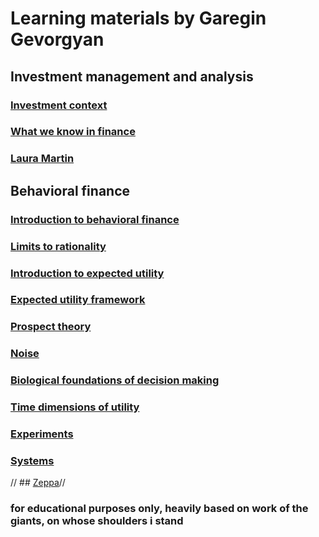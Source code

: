 
# Learning materials by Garegin Gevorgyan

## Investment management and analysis

### [Investment context](investment_context.html)
### [What we know in finance](whatweknow.html)
### [Laura Martin](laura_martin.html)

## Behavioral finance

### [Introduction to behavioral finance](bf_intro.html)
### [Limits to rationality](limits_to_rationality.html)
### [Introduction to expected utility](intro_eu.html)
### [Expected utility framework](eu.html)
### [Prospect theory](prospect.html)
### [Noise](noise.html)
### [Biological foundations of decision making](bio_dec.html)
### [Time dimensions of utility](time_utility.html)
### [Experiments](experiment.html)
### [Systems](systems.html)
// ## [Zeppa](zeppa.html)//

### for educational purposes only, heavily based on work of the giants, on whose shoulders i stand
